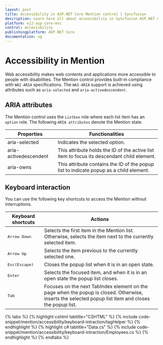 ```yaml
---
layout: post
title: Accessibility in ASP.NET Core Mention control | Syncfusion
description: Learn here all about accessibility in Syncfusion ASP.NET Core Mention control of Syncfusion Essential JS 2 and more.
platform: ej2-asp-core-mvc
control: Accessibility
publishingplatform: ASP.NET Core
documentation: ug
---
```


# Accessibility in Mention

Web accessibility makes web contents and applications more accessible to people with disabilities. The Mention control provides built-in compliance with `WAI-ARIA` specifications. The `WAI-ARIA` support is achieved using attributes such as `aria-selected` and `aria-activedescendent`.

## ARIA attributes

The Mention control uses the `Listbox` role where each list item has an `option` role. The following `ARIA attributes` denote the Mention state.

| **Properties** | **Functionalities** |
| --- | --- |
| aria-selected | Indicates the selected option.|
| aria-activedescendent | This attribute holds the ID of the active list item  to focus its descendant child element. |
| aria-owns | This attribute contains the ID of the popup list to indicate popup as a child element. |

## Keyboard interaction

You can use the following key shortcuts to access the Mention without interruptions.

| **Keyboard shortcuts** | **Actions** |
| --- | --- |
| <kbd>Arrow Down</kbd> | Selects the first item in the Mention list. Otherwise, selects the item next to the currently selected item. |
| <kbd>Arrow Up</kbd> | Selects the item previous to the currently selected one. |
| <kbd>Esc(Escape)</kbd> | Closes the popup list when it is in an open state. |
| <kbd>Enter</kbd> | Selects the focused item, and when it is in an open state the popup list closes. |
| <kbd>Tab</kbd> | Focuses on the next TabIndex element on the page when the popup is closed. Otherwise, inserts the selected popup list item and closes the popup list. |

{% tabs %}
{% highlight cshtml tabtitle="CSHTML" %}
{% include code-snippet/mention/accessibility/keyboard-intraction/tagHelper %}
{% endhighlight %}
{% highlight c# tabtitle="Data.cs" %}
{% include code-snippet/mention/accessibility/keyboard-intraction/Employees.cs %}
{% endhighlight %}
{% endtabs %}
